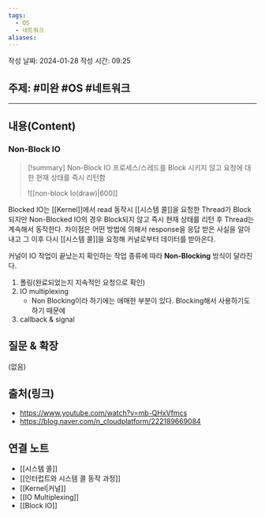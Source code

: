 ```yaml
---
tags:
  - OS
  - 네트워크
aliases:
---
```

작성 날짜: 2024-01-28
작성 시간: 09:25

## 주제: #미완 #OS #네트워크 

----
## 내용(Content)
### Non-Block IO
>[!summary] Non-Block IO
>프로세스/스레드를 Block 시키지 않고 요청에 대한 현재 상태를 즉시 리턴함
>
>![[non-block Io(draw)|600]]

Blocked IO는 [[Kernel]]에서 read 동작시 [[시스템 콜]]을 요청한 Thread가 Block되지만 Non-Blocked IO의 경우 Block되지 않고 즉시 현재 상태를 리턴 후 Thread는 계속해서 동작한다. 차이점은 어떤 방법에 의해서 response을 응답 받은 사실을 알아내고 그 이후 다시 [[시스템 콜]]을 요청해 커널로부터 데이터를 받아온다.

커널이 IO 작업이 끝났는지 확인하는 작업 종류에 따라 **Non-Blocking** 방식이 달라진다.

1. 폴링(완료되었는지 지속적인 요청으로 확인)
2. IO multiplexing
	- Non Blocking이라 하기에는 애매한 부분이 있다.  Blocking해서 사용하기도 하기 때문에
3. callback & signal

## 질문 & 확장

(없음)

## 출처(링크)
- https://www.youtube.com/watch?v=mb-QHxVfmcs
- https://blog.naver.com/n_cloudplatform/222189669084
## 연결 노트
- [[시스템 콜]]
- [[인터럽트와 시스템 콜 동작 과정]]
- [[Kernel|커널]]
- [[IO Multiplexing]]
- [[Block IO]]








